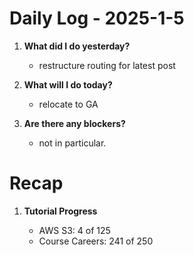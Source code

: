 # Daily Log - 2025-1-5

1. **What did I do yesterday?**

   - restructure routing for latest post 

2. **What will I do today?**

   - relocate to GA
   
3. **Are there any blockers?**

   - not in particular.

# Recap
1. **Tutorial Progress**

   - AWS S3: 4 of 125 
   - Course Careers: 241 of 250
